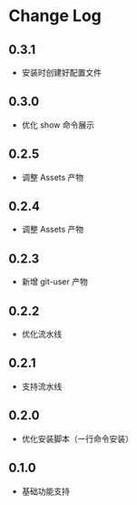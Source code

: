 # Change Log

## 0.3.1

- 安装时创建好配置文件

## 0.3.0

- 优化 show 命令展示

## 0.2.5

- 调整 Assets 产物

## 0.2.4

- 调整 Assets 产物

## 0.2.3

- 新增 git-user 产物

## 0.2.2

- 优化流水线

## 0.2.1

- 支持流水线

## 0.2.0

- 优化安装脚本（一行命令安装）

## 0.1.0

- 基础功能支持
